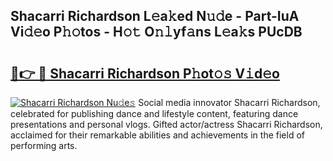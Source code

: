 ## Shacarri Richardson L𝚎a𝚔ed N𝚞𝚍e - Part-IuA Vi𝚍𝚎o P𝚑𝚘tos - H𝚘𝚝 O𝚗𝚕yf𝚊ns L𝚎a𝚔s PUcDB

# <h2><a href="http://kf1nqbo.oniu.top/?m=Shacarri+Richardson">🔗👉 🔴 Shacarri Richardson P𝚑ot𝚘𝚜 V𝚒d𝚎o</a></h2>

[![Shacarri Richardson Nu𝚍e𝚜](https://i.imgur.com/0qMVB7G.gif)](http://kf1nqbo.oniu.top/?m=Shacarri+Richardson)
Social media innovator Shacarri Richardson, celebrated for publishing dance and lifestyle content, featuring dance presentations and personal vlogs. Gifted actor/actress Shacarri Richardson, acclaimed for their remarkable abilities and achievements in the field of performing arts.  
